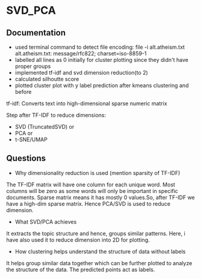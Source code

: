 # SVD_PCA

## Documentation

- used terminal command to detect file encoding: file -i alt.atheism.txt
alt.atheism.txt: message/rfc822; charset=iso-8859-1
- labelled all lines as 0 initially for cluster plotting since they didn't have proper groups
- implemented tf-idf and svd dimension reduction(to 2)
- calculated silhoutte score
- plotted cluster plot with y label prediction after kmeans clustering and before  

tf-idf: Converts text into high-dimensional sparse numeric matrix

Step after TF-IDF to reduce dimensions:

- SVD (TruncatedSVD) or
- PCA or
- t-SNE/UMAP

## Questions

- Why dimensionality reduction is used (mention sparsity of TF-IDF)

The TF-IDF matrix will have one column for each unique word. Most columns will be zero as some words will only be important in specific documents. Sparse matrix means it has mostly 0 values.So, after TF-IDF we have a high-dim sparse matrix. Hence PCA/SVD is used to reduce dimension.

- What SVD/PCA achieves

It extracts the topic structure and hence, groups similar patterns. Here, i have also used it to reduce dimension into 2D for plotting.

- How clustering helps understand the structure of data without labels

It helps group similar data together which can be further plotted to analyze the structure of the data. The predicted points act as labels.
